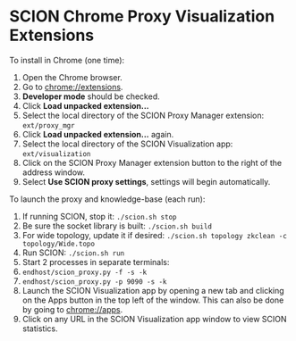 # SCION Chrome Proxy Visualization Extensions

To install in Chrome (one time):

1. Open the Chrome browser.
1. Go to [chrome://extensions](chrome://extensions).
1. **Developer mode** should be checked.
1. Click **Load unpacked extension...**
1. Select the local directory of the SCION Proxy Manager extension: `ext/proxy_mgr`
1. Click **Load unpacked extension...** again.
1. Select the local directory of the SCION Visualization app: `ext/visualization`
1. Click on the SCION Proxy Manager extension button to the right of the address window.
1. Select **Use SCION proxy settings**, settings will begin automatically.

To launch the proxy and knowledge-base (each run):

1. If running SCION, stop it: `./scion.sh stop`
1. Be sure the socket library is built: `./scion.sh build`
1. For wide topology, update it if desired: `./scion.sh topology zkclean -c topology/Wide.topo`
1. Run SCION: `./scion.sh run`
1. Start 2 processes in separate terminals:
1. `endhost/scion_proxy.py -f -s -k`
1. `endhost/scion_proxy.py -p 9090 -s -k`
1. Launch the SCION Visualization app by opening a new tab and clicking on the Apps button in the top left of the window. This can also be done by going to [chrome://apps](chrome://apps).
1. Click on any URL in the SCION Visualization app window to view SCION statistics.

